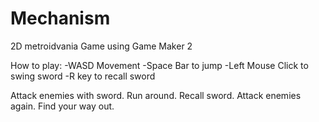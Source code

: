 # Mechanism
2D metroidvania Game using Game Maker 2

How to play:
-WASD Movement
-Space Bar to jump
-Left Mouse Click to swing sword
-R key to recall sword

Attack enemies with sword. Run around. Recall sword. Attack enemies again. Find your way out.
